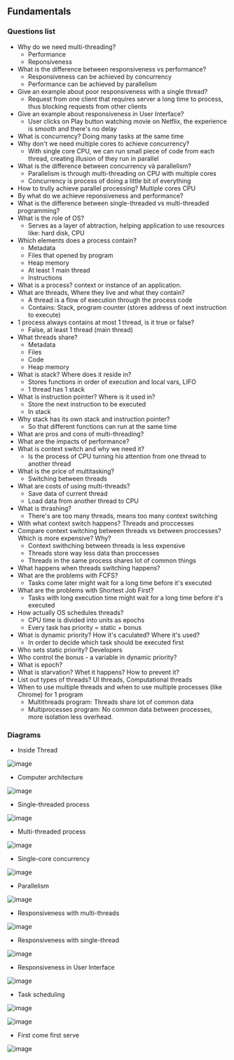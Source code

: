 ## Fundamentals

### Questions list
- Why do we need multi-threading?
  - Performance
  - Reponsiveness
- What is the difference between responsiveness vs performance?
  - Responsiveness can be achieved by concurrency
  - Performance can be achieved by parallelism
- Give an example about poor responsiveness with a single thread?
  - Request from one client that requires server a long time to process, thus blocking requests from other clients
- Give an example about responsiveness in User Interface?
  - User clicks on Play button watching movie on Netflix, the experience is smooth and there's no delay
- What is concurrency? Doing many tasks at the same time 
- Why don't we need multiple cores to achieve concurrency?
  - With single core CPU, we can run small piece of code from each thread, creating illusion of they run in parallel
- What is the difference between concurrency và parallelism?
  - Parallelism is through multi-threading on CPU with multiple cores
  - Concurrency is process of doing a little bit of everything
- How to trully achieve parallel processing? Multiple cores CPU
- By what do we achieve reponsiveness and performance?
- What is the difference between single-threaded vs multi-threaded programming?
- What is the role of OS?
  - Serves as a layer of abtraction, helping application to use resources like: hard disk, CPU
- Which elements does a process contain?
  - Metadata
  - Files that opened by program
  - Heap memory
  - At least 1 main thread
  - Instructions
- What is a process? context or instance of an application.
- What are threads, Where they live and what they contain?
  - A thread is a flow of execution through the process code
  - Contains: Stack, program counter (stores address of next instruction to execute)
- 1 process always contains at most 1 thread, is it true or false?
  - False, at least 1 thread (main thread)
- What threads share?
  - Metadata
  - Files
  - Code
  - Heap memory
- What is stack? Where does it reside in?
  - Stores functions in order of execution and local vars, LIFO
  - 1 thread has 1 stack
- What is instruction pointer? Where is it used in?
  - Store the next instruction to be executed
  - In stack
- Why stack has its own stack and instruction pointer?
  - So that different functions can run at the same time
- What are pros and cons of multi-threading?
- What are the impacts of performance?
- What is context switch and why we need it?
  - Is the process of CPU turning his attention from one thread to another thread
- What is the price of multitasking?
  - Switching between threads
- What are costs of using multi-threads?
  - Save data of current thread
  - Load data from another thread to CPU
- What is thrashing?
  - There's are too many threads, means too many context switching
- With what context switch happens? Threads and proccesses
- Compare context switching between threads vs between proccesses? Which is more expensive? Why?
  - Context swithching between threads is less expensive
  - Threads store way less data than proccesses
  - Threads in the same process shares lot of common things
- What happens when threads switching happens?
- What are the problems with FCFS?
  - Tasks come later might wait for a long time before it's executed
- What are the problems with Shortest Job First?
  - Tasks with long execution time might wait for a long time before it's executed 
- How actually OS schedules threads?
  - CPU time is divided into units as epochs
  - Every task has priority = static + bonus
- What is dynamic priority? How it's caculated? Where it's used?
  - In order to decide which task should be executed first
- Who sets static priority? Developers
- Who control the bonus - a variable in dynamic priority?
- What is epoch?
- What is starvation? Whet it happens? How to prevent it?
- List out types of threads? UI threads, Computational threads
- When to use multiple threads and when to use multiple processes (like Chrome) for 1 program 
  - Multithreads program: Threads share lot of common data
  - Multiprocesses program: No common data between processes, more isolation less overhead.

### Diagrams

- Inside Thread 

![image](https://user-images.githubusercontent.com/28957748/123540086-6a4d8280-d767-11eb-8e7b-039d8f755e88.png)

- Computer architecture

![image](https://user-images.githubusercontent.com/28957748/123540160-d03a0a00-d767-11eb-9b23-e63ea5b476b8.png)

- Single-threaded process

![image](https://user-images.githubusercontent.com/28957748/123540228-332ba100-d768-11eb-882a-a51bf8017596.png)

- Multi-threaded process

![image](https://user-images.githubusercontent.com/28957748/123540291-6a9a4d80-d768-11eb-96ab-a6cc63245e31.png)

- Single-core concurrency

![image](https://user-images.githubusercontent.com/28957748/123540356-c369e600-d768-11eb-840b-36f1a4d2fb02.png)

- Parallelism

![image](https://user-images.githubusercontent.com/28957748/123540390-eb594980-d768-11eb-942e-fc68ab619f23.png)

- Responsiveness with multi-threads

![image](https://user-images.githubusercontent.com/28957748/123540499-818d6f80-d769-11eb-876c-8580b59662bd.png)

- Responsiveness with single-thread

![image](https://user-images.githubusercontent.com/28957748/123540548-bf8a9380-d769-11eb-90c7-751e3d2d6c3a.png)

- Responsiveness in User Interface

![image](https://user-images.githubusercontent.com/28957748/123540578-ed6fd800-d769-11eb-96f2-27352107ebcf.png)

- Task scheduling

![image](https://user-images.githubusercontent.com/28957748/123542248-c23db680-d772-11eb-9a68-1ddc044cbd16.png)

![image](https://user-images.githubusercontent.com/28957748/123542278-f3b68200-d772-11eb-8840-8b113f6a0a2f.png)

- First come first serve

![image](https://user-images.githubusercontent.com/28957748/123542645-f87c3580-d774-11eb-8a77-854fb562b40c.png)


